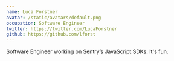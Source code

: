 ```yaml
---
name: Luca Forstner
avatar: /static/avatars/default.png
occupation: Software Engineer
twitter: https://twitter.com/LucaForstner
github: https://github.com/lforst
---
```


Software Engineer working on Sentry’s JavaScript SDKs. It's fun.
